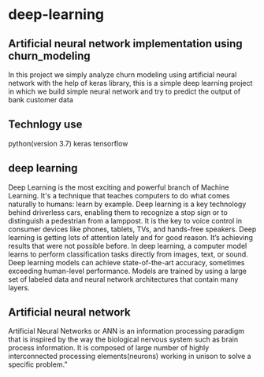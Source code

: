 # deep-learning

## Artificial neural network implementation using churn_modeling

In this project we simply analyze churn modeling using artificial neural network with the help of keras library, this is a simple deep learning project in which we build simple neural network and try to predict the output of bank customer data

## Technlogy use
python(version 3.7)
keras 
tensorflow

## deep learning 

Deep Learning is the most exciting and powerful branch of Machine Learning. It's a technique that teaches computers to do what comes naturally to humans: learn by example. Deep learning is a key technology behind driverless cars, enabling them to recognize a stop sign or to distinguish a pedestrian from a lamppost. It is the key to voice control in consumer devices like phones, tablets, TVs, and hands-free speakers. Deep learning is getting lots of attention lately and for good reason. It’s achieving results that were not possible before.
In deep learning, a computer model learns to perform classification tasks directly from images, text, or sound. Deep learning models can achieve state-of-the-art accuracy, sometimes exceeding human-level performance. Models are trained by using a large set of labeled data and neural network architectures that contain many layers.


## Artificial neural network

Artificial Neural Networks or ANN is an information processing paradigm that is inspired by the way the biological nervous system such as brain process information. It is composed of large number of highly interconnected processing elements(neurons) working in unison to solve a specific problem.”







